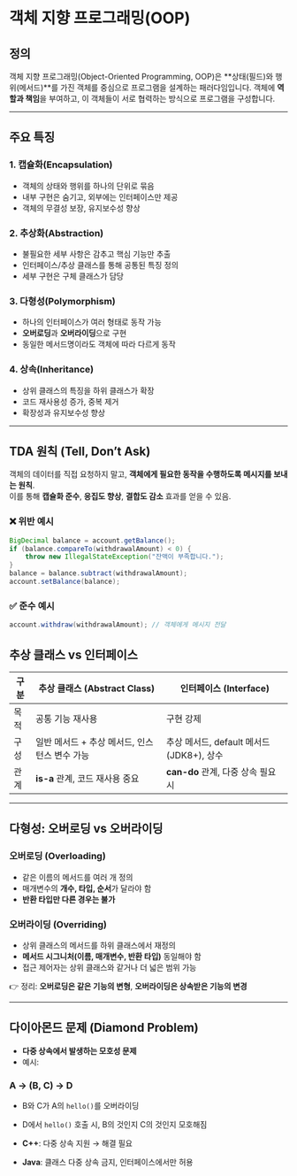 # 객체 지향 프로그래밍(OOP)

## 정의

객체 지향 프로그래밍(Object-Oriented Programming, OOP)은 **상태(필드)와 행위(메서드)**를 가진 객체를 중심으로 프로그램을 설계하는 패러다임입니다. 객체에 **역할과 책임**을 부여하고, 이 객체들이 서로 협력하는 방식으로 프로그램을 구성합니다.

---

## 주요 특징

### 1. 캡슐화(Encapsulation)

- 객체의 상태와 행위를 하나의 단위로 묶음
- 내부 구현은 숨기고, 외부에는 인터페이스만 제공
- 객체의 무결성 보장, 유지보수성 향상

### 2. 추상화(Abstraction)

- 불필요한 세부 사항은 감추고 핵심 기능만 추출
- 인터페이스/추상 클래스를 통해 공통된 특징 정의
- 세부 구현은 구체 클래스가 담당

### 3. 다형성(Polymorphism)

- 하나의 인터페이스가 여러 형태로 동작 가능
- **오버로딩**과 **오버라이딩**으로 구현
- 동일한 메서드명이라도 객체에 따라 다르게 동작

### 4. 상속(Inheritance)

- 상위 클래스의 특징을 하위 클래스가 확장
- 코드 재사용성 증가, 중복 제거
- 확장성과 유지보수성 향상

---

## TDA 원칙 (Tell, Don’t Ask)

객체의 데이터를 직접 요청하지 말고, **객체에게 필요한 동작을 수행하도록 메시지를 보내는 원칙**.  
이를 통해 **캡슐화 준수**, **응집도 향상**, **결합도 감소** 효과를 얻을 수 있음.

### ❌ 위반 예시

```java
BigDecimal balance = account.getBalance();
if (balance.compareTo(withdrawalAmount) < 0) {
    throw new IllegalStateException("잔액이 부족합니다.");
}
balance = balance.subtract(withdrawalAmount);
account.setBalance(balance);

```

### ✅ 준수 예시

```java
account.withdraw(withdrawalAmount); // 객체에게 메시지 전달

```

## 추상 클래스 vs 인터페이스

| 구분 | 추상 클래스 (Abstract Class)                  | 인터페이스 (Interface)                   |
| ---- | --------------------------------------------- | ---------------------------------------- |
| 목적 | 공통 기능 재사용                              | 구현 강제                                |
| 구성 | 일반 메서드 + 추상 메서드, 인스턴스 변수 가능 | 추상 메서드, default 메서드(JDK8+), 상수 |
| 관계 | **is-a** 관계, 코드 재사용 중요               | **can-do** 관계, 다중 상속 필요 시       |

---

## 다형성: 오버로딩 vs 오버라이딩

### 오버로딩 (Overloading)

- 같은 이름의 메서드를 여러 개 정의
- 매개변수의 **개수, 타입, 순서**가 달라야 함
- **반환 타입만 다른 경우는 불가**

### 오버라이딩 (Overriding)

- 상위 클래스의 메서드를 하위 클래스에서 재정의
- **메서드 시그니처(이름, 매개변수, 반환 타입)** 동일해야 함
- 접근 제어자는 상위 클래스와 같거나 더 넓은 범위 가능

👉 정리: **오버로딩은 같은 기능의 변형**, **오버라이딩은 상속받은 기능의 변경**

---

## 다이아몬드 문제 (Diamond Problem)

- **다중 상속에서 발생하는 모호성 문제**
- 예시:

### A → (B, C) → D

- B와 C가 A의 `hello()`를 오버라이딩
- D에서 `hello()` 호출 시, B의 것인지 C의 것인지 모호해짐

- **C++**: 다중 상속 지원 → 해결 필요
- **Java**: 클래스 다중 상속 금지, 인터페이스에서만 허용
